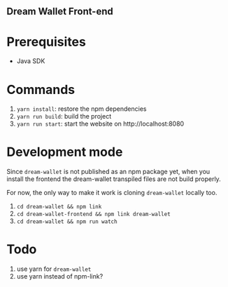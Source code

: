 ## Dream Wallet Front-end

# Prerequisites
* Java SDK

# Commands

1. `yarn install`: restore the npm dependencies
2. `yarn run build`: build the project
3. `yarn run start`: start the website on http://localhost:8080

# Development mode

Since `dream-wallet` is not published as an npm package yet, when you install the frontend the dream-wallet transpiled files are not build properly.

For now, the only way to make it work is cloning `dream-wallet` locally too.

1. `cd dream-wallet && npm link`
2. `cd dream-wallet-frontend && npm link dream-wallet`
3. `cd dream-wallet && npm run watch`

# Todo

1. use yarn for `dream-wallet`
2. use yarn instead of npm-link?

